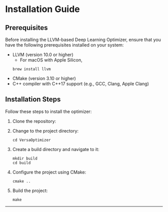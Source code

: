 # Installation Guide

## Prerequisites
Before installing the LLVM-based Deep Learning Optimizer, ensure that you have the following prerequisites installed on your system:
- LLVM (version 10.0 or higher)
  - For macOS with Apple Silicon, 
   ```
   brew install llvm
   ```
- CMake (version 3.10 or higher)
- C++ compiler with C++17 support (e.g., GCC, Clang, Apple Clang)

## Installation Steps
Follow these steps to install the optimizer:

1. Clone the repository:


2. Change to the project directory:
   ```
   cd VersaOptimizer
   ```

3. Create a build directory and navigate to it:
   ```
   mkdir build
   cd build
   ```

4. Configure the project using CMake:
   ```
   cmake ..
   ```

5. Build the project:
   ```
   make
   ```
   
---